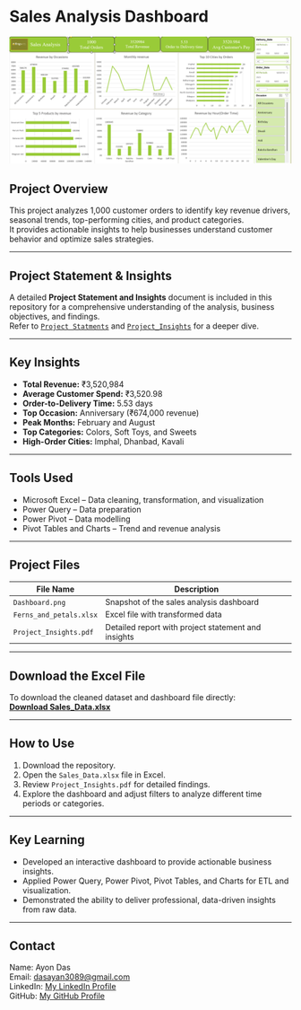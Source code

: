 # Sales Analysis Dashboard

![Dashboard](Dashboard.png)

## Project Overview
This project analyzes 1,000 customer orders to identify key revenue drivers, seasonal trends, top-performing cities, and product categories.  
It provides actionable insights to help businesses understand customer behavior and optimize sales strategies.

---

## Project Statement & Insights
A detailed **Project Statement and Insights** document is included in this repository for a comprehensive understanding of the analysis, business objectives, and findings.  
Refer to [`Project Statments`](Documents/Problem_statement.pdf) and 
[`Project_Insights`](Documents/Ferns_and_Petals_Sales_analysis_Dashboard_insights.pdf) for a deeper dive.

---

## Key Insights
- **Total Revenue:** ₹3,520,984  
- **Average Customer Spend:** ₹3,520.98  
- **Order-to-Delivery Time:** 5.53 days  
- **Top Occasion:** Anniversary (₹674,000 revenue)  
- **Peak Months:** February and August  
- **Top Categories:** Colors, Soft Toys, and Sweets  
- **High-Order Cities:** Imphal, Dhanbad, Kavali  

---

## Tools Used
- Microsoft Excel – Data cleaning, transformation, and visualization  
- Power Query – Data preparation  
- Power Pivot – Data modelling  
- Pivot Tables and Charts – Trend and revenue analysis  

---

## Project Files
| File Name                | Description                                        |
|--------------------------|----------------------------------------------------|
| `Dashboard.png`          | Snapshot of the sales analysis dashboard          |
| `Ferns_and_petals.xlsx`  | Excel file with transformed data                     |
| `Project_Insights.pdf`   | Detailed report with project statement and insights|

---

## Download the Excel File
To download the cleaned dataset and dashboard file directly:  
[**Download Sales_Data.xlsx**](Ferns_and_petals.xlsx)

---

## How to Use
1. Download the repository.  
2. Open the `Sales_Data.xlsx` file in Excel.  
3. Review `Project_Insights.pdf` for detailed findings.  
4. Explore the dashboard and adjust filters to analyze different time periods or categories.

---

## Key Learning
- Developed an interactive dashboard to provide actionable business insights.  
- Applied Power Query, Power Pivot, Pivot Tables, and Charts for ETL and visualization.  
- Demonstrated the ability to deliver professional, data-driven insights from raw data.

---

## Contact
Name: Ayon Das  
Email: dasayan3089@gmail.com  
LinkedIn: [My LinkedIn Profile](https://www.linkedin.com/in/ayon-das-4b3212147/)  
GitHub: [My GitHub Profile](https://github.com/runTimeeRrorOccuRred)

